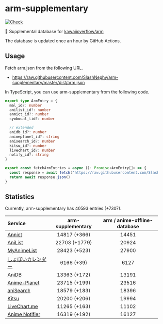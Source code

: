 # arm-supplementary

[![Check](https://github.com/SlashNephy/arm-supplementary/actions/workflows/check-node.yml/badge.svg)](https://github.com/SlashNephy/arm-supplementary/actions/workflows/check-node.yml)

💊 Supplemental database for [kawaiioverflow/arm](https://github.com/kawaiioverflow/arm)

The database is updated once an hour by GitHub Actions.

## Usage

Fetch arm.json from the following URL.

- https://raw.githubusercontent.com/SlashNephy/arm-supplementary/master/dist/arm.json

In TypeScript, you can use arm-supplementary from the following code.

```TypeScript
export type ArmEntry = {
  mal_id?: number
  anilist_id?: number
  annict_id?: number
  syobocal_tid?: number

  // extended
  anidb_id?: number
  animeplanet_id?: string
  anisearch_id?: number
  kitsu_id?: number
  livechart_id?: number
  notify_id?: string
}

export const fetchArmEntries = async (): Promise<ArmEntry[]> => {
  const response = await fetch('https://raw.githubusercontent.com/SlashNephy/arm-supplementary/master/dist/arm.json')
  return await response.json()
}
```

## Statistics

Currently, arm-supplementary has 40593 entries (+7307).

| Service                                     | arm-supplementary | arm / anime-offline-database |
| :------------------------------------------ | :---------------: | :--------------------------: |
| [Annict](https://annict.com)                |   14817 (+366)    |            14451             |
| [AniList](https://anilist.co)               |   22703 (+1779)   |            20924             |
| [MyAnimeList](https://myanimelist.net)      |   28423 (+523)    |            27900             |
| [しょぼいカレンダー](https://cal.syoboi.jp) |    6166 (+39)     |             6127             |
| [AniDB](https://anidb.net)                  |   13363 (+172)    |            13191             |
| [Anime-Planet](https://anime-planet.com)    |   23715 (+199)    |            23516             |
| [aniSearch](https://anisearch.com)          |   18579 (+183)    |            18396             |
| [Kitsu](https://kitsu.io)                   |   20200 (+206)    |            19994             |
| [LiveChart.me](https://livechart.me)        |   11265 (+163)    |            11102             |
| [Anime Notifier](https://notify.moe)        |   16319 (+192)    |            16127             |
